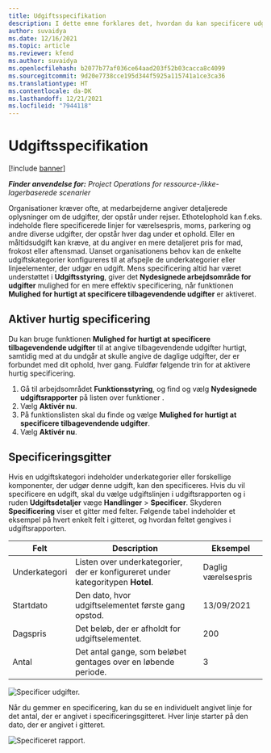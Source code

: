 ```yaml
---
title: Udgiftsspecifikation
description: I dette emne forklares det, hvordan du kan specificere udgifter ved hjælp af det nye arbejdsområde Udgifter.
author: suvaidya
ms.date: 12/16/2021
ms.topic: article
ms.reviewer: kfend
ms.author: suvaidya
ms.openlocfilehash: b2077b77af036ce64aad203f52b03cacca8c4099
ms.sourcegitcommit: 9d20e7738cce195d344f5925a115741a1ce3ca36
ms.translationtype: HT
ms.contentlocale: da-DK
ms.lasthandoff: 12/21/2021
ms.locfileid: "7944118"
---
```

# <a name="expense-itemization"></a>Udgiftsspecifikation

[!include [banner](../includes/banner.md)]

_**Finder anvendelse for:** Project Operations for ressource-/ikke-lagerbaserede scenarier_

Organisationer kræver ofte, at medarbejderne angiver detaljerede oplysninger om de udgifter, der opstår under rejser. Ethotelophold kan f.eks. indeholde flere specificerede linjer for værelsespris, moms, parkering og andre diverse udgifter, der opstår hver dag under et ophold. Eller en måltidsudgift kan kræve, at du angiver en mere detaljeret pris for mad, frokost eller aftensmad. Uanset organisationens behov kan de enkelte udgiftskategorier konfigureres til at afspejle de underkategorier eller linjeelementer, der udgør en udgift. Mens specificering altid har været understøttet i **Udgiftsstyring**, giver det **Nydesignede arbejdsområde for udgifter** mulighed for en mere effektiv specificering, når funktionen **Mulighed for hurtigt at specificere tilbagevendende udgifter** er aktiveret.  

## <a name="enable-quick-itemization"></a>Aktiver hurtig specificering 

Du kan bruge funktionen **Mulighed for hurtigt at specificere tilbagevendende udgifter** til at angive tilbagevendende udgifter hurtigt, samtidig med at du undgår at skulle angive de daglige udgifter, der er forbundet med dit ophold, hver gang. Fuldfør følgende trin for at aktivere hurtig specificering.

1. Gå til arbejdsområdet **Funktionsstyring**, og find og vælg **Nydesignede udgiftsrapporter** på listen over funktioner . 
2. Vælg **Aktivér nu**. 
3. På funktionslisten skal du finde og vælge **Mulighed for hurtigt at specificere tilbagevendende udgifter**.
4. Vælg **Aktivér nu**. 

## <a name="itemization-grid"></a>Specificeringsgitter 

Hvis en udgiftskategori indeholder underkategorier eller forskellige komponenter, der udgør denne udgift, kan den specificeres. Hvis du vil specificere en udgift, skal du vælge udgiftslinjen i udgiftsrapporten og i ruden **Udgiftsdetaljer** væge **Handlinger** > **Specificer**. Skyderen **Specificering** viser et gitter med felter. Følgende tabel indeholder et eksempel på hvert enkelt felt i gitteret, og hvordan feltet gengives i udgiftsrapporten. 

|     Felt          |     Description                                                                                  |     Eksempel              |
|--------------------|--------------------------------------------------------------------------------------------------|--------------------------|
|     Underkategori    |     Listen over underkategorier, der er konfigureret under kategoritypen **Hotel**.             |     Daglig værelsespris      |
|     Startdato     |     Den dato, hvor udgiftselementet første gang opstod.                                           |     13/09/2021           |
|     Dagspris     |     Det beløb, der er afholdt for udgiftselementet.                                                    |     200                  |
|     Antal       |     Det antal gange, som beløbet gentages over en løbende periode.                       |     3                    |

![Specificer udgifter.](media/Itemization%20screen%201.png)

Når du gemmer en specificering, kan du se en individuelt angivet linje for det antal, der er angivet i specificeringsgitteret. Hver linje starter på den dato, der er angivet i gitteret.

![Specificeret rapport.](media/Itemization%20screen%202.png)

